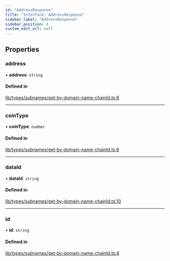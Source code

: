 ```yaml
---
id: "AddressResponse"
title: "Interface: AddressResponse"
sidebar_label: "AddressResponse"
sidebar_position: 0
custom_edit_url: null
---
```


## Properties

### address

• **address**: `string`

#### Defined in

[lib/types/subnames/get-by-domain-name-chainId.ts:8](https://github.com/JustaName-id/JustaName-sdk/blob/3b7cbff/packages/@justaname.id/sdk/src/lib/types/subnames/get-by-domain-name-chainId.ts#L8)

___

### coinType

• **coinType**: `number`

#### Defined in

[lib/types/subnames/get-by-domain-name-chainId.ts:6](https://github.com/JustaName-id/JustaName-sdk/blob/3b7cbff/packages/@justaname.id/sdk/src/lib/types/subnames/get-by-domain-name-chainId.ts#L6)

___

### dataId

• **dataId**: `string`

#### Defined in

[lib/types/subnames/get-by-domain-name-chainId.ts:10](https://github.com/JustaName-id/JustaName-sdk/blob/3b7cbff/packages/@justaname.id/sdk/src/lib/types/subnames/get-by-domain-name-chainId.ts#L10)

___

### id

• **id**: `string`

#### Defined in

[lib/types/subnames/get-by-domain-name-chainId.ts:4](https://github.com/JustaName-id/JustaName-sdk/blob/3b7cbff/packages/@justaname.id/sdk/src/lib/types/subnames/get-by-domain-name-chainId.ts#L4)
